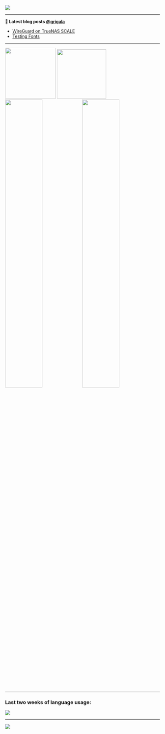 <img src="https://readme-typing-svg.herokuapp.com/?color=009930&center=true&vCenter=true&width=854&lines=Hi+there!+%F0%9F%91%8B+;I+will+eventually+add+some+introduction+text+here...+;Until+that+the+statistics+will+do+the+job.+%F0%9F%A4%99">

<!--
**grigala/grigala** is a ✨ _special_ ✨ repository because its `README.md` (this file) appears on your GitHub profile.

Here are some ideas to get you started:

- 🔭 I’m currently working on ...
- 🌱 I’m currently learning ...
- 👯 I’m looking to collaborate on ...
- 🤔 I’m looking for help with ...
- 💬 Ask me about ...
- 📫 How to reach me: ...
- 😄 Pronouns: ...
- ⚡ Fun fact: ...
-->

---

**📕 Latest blog posts [@grigala](https://grigala.github.io/blog/)**
<!-- BLOG-POST-LIST:START -->
- [WireGuard on TrueNAS SCALE](https://grigala.github.io/posts/2022/04/wireguard-on-truenas-scale)
- [Testing Fonts](https://grigala.github.io/posts/2019/12/testing-fonts/)
<!-- BLOG-POST-LIST:END -->

 ---
<picture>
  <source srcset="https://github-readme-stats.vercel.app/api?username=grigala&count_private=true&show_icons=true&line_height=21&title_color=009930&hide_border=true&icon_color=009930&theme=light" media="(prefers-color-scheme: light), (prefers-color-scheme: no-preference)" />
  <source srcset="https://github-readme-stats.vercel.app/api?username=grigala&count_private=true&show_icons=true&line_height=21&title_color=009930&hide_border=true&icon_color=009930&theme=dark" media="(prefers-color-scheme: dark)" />
 <img height="165em" src="https://github-readme-stats.vercel.app/api?username=grigala&count_private=true&show_icons=true&line_height=21&title_color=009930&hide_border=true&icon_color=009930">
</picture>

<picture>
 <source srcset="https://github-readme-stats.vercel.app/api/top-langs/?username=grigala&layout=compact&hide_border=true&title_color=009930&theme=light" media="(prefers-color-scheme: light), (prefers-color-scheme: no-preference)"/>
 <source srcset="https://github-readme-stats.vercel.app/api/top-langs/?username=grigala&layout=compact&hide_border=true&title_color=009930&theme=light" media="(prefers-color-scheme: light), (prefers-color-scheme: no-preference)"/>
 <img height="160em" src="https://github-readme-stats.vercel.app/api/top-langs/?username=grigala&layout=compact&hide_border=true&title_color=009930">
</picture>

<picture>
 <source srcset="http://github-readme-streak-stats.herokuapp.com?user=grigala&theme=vue&hide_border=true" media="(prefers-color-scheme: light), (prefers-color-scheme: no-preference)"/>
 <source srcset="http://github-readme-streak-stats.herokuapp.com?user=grigala&theme=dark&hide_border=true" media="(prefers-color-scheme: dark)"/>
 <img width="49%" src="http://github-readme-streak-stats.herokuapp.com?user=grigala&hide_border=true"> 
</picture>

<picture>
 <source srcset="https://github-readme-stats.vercel.app/api/wakatime?username=grigala&hide_border=true&layout=compact&theme=light" media="(prefers-color-scheme: light), (prefers-color-scheme: no-preference)"/>
 <source srcset="https://github-readme-stats.vercel.app/api/wakatime?username=grigala&hide_border=true&layout=compact&theme=dark" media="(prefers-color-scheme: dark)"/>
 <img width="49%" src="https://github-readme-stats.vercel.app/api/wakatime?username=grigala&hide_border=true&layout=compact">
</picture>

---

### Last two weeks of language usage:
<picture>
 <source srcset="https://codestats-readme.wegfan.cn/history-graph/grigala?max_languages=15" media="(prefers-color-scheme: light), (prefers-color-scheme: no-preference)"/>
 <source srcset="https://codestats-readme.wegfan.cn/history-graph/grigala?max_languages=15&bg_color=111&text_color=aaa&grid_color=333" media="(prefers-color-scheme: dark)" />
 <img src="https://codestats-readme.wegfan.cn/history-graph/grigala?max_languages=15">
</picture>
<!-- &bg_color=111&text_color=aaa&grid_color=333 -->

<a href="https://github.com/grigala">
<!--   <img width="45%" src="https://github-readme-stats.vercel.app/api/wakatime?username=grigala&theme=dark"> -->
</a>

---

<img src="https://komarev.com/ghpvc/?username=grigala&color=009930"/>

<!-- an additional pinned repositiroes -->
<!-- ![ReadMe Card](https://grigala-stats.vercel.app/api/pin/?username=grigala&repo=3DMMDepthFitting&title_color=008800) -->
